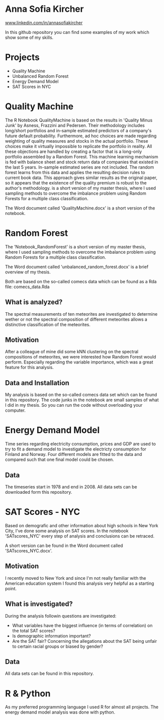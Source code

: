 # Anna Sofia Kircher
www.linkedin.com/in/annasofiakircher

In this github repository you can find some examples of my work which show some of my skills.

# Projects
* Quality Machine
* Unbalanced Random Forest
* Energy Demand Model
* SAT Scores in NYC

# Quality Machine
The R Notebook QualityMachine is based on the results in 'Quality Minus Junk' by Asness, Frazzini and Pedersen. Their methodology includes long/short portfolios and in-sample estimated predictors of a company's future default probability. Furthermore, ad hoc choices are made regarding weighting of quality measures and stocks in the actual portfolio. These choices make it virtually impossible to replicate the portfolio in reality. All these objections are handled by creating a factor that is a long-only portfolio assembled by a Random Forest. This machine learning mechanism is fed with balance sheet and stock return data of companies that existed in the last 5 years. In-sample estimated series are not included. The random forest learns from this data and applies the resulting decision rules to current book data. This approach gives similar results as the original paper, so it appears that the existence of the quality premium is robust to the author's methodology. is a short version of my master thesis, where I used sampling methods to overcome the imbalance problem using Random Forests for a multiple class classification.

The Word document called 'QualityMachine.docx' is a short version of the notebook.

# Random Forest
The 'Notebook_RandomForest' is a short version of my master thesis, where I used sampling methods to overcome the imbalance problem using Random Forests for a multiple class classification.

The Word document called 'unbalanced_random_forest.docx' is a brief overview of my thesis.

Both are based on the so-called comecs data which can be found as a Rda file: comecs_data.Rda

## What is analyzed?
The spectral measurements of ten meteorites are investigated to determine wether or not the spectral composition of different meteorites allows a distinctive classification of the meteorites.

## Motivation
After a colleague of mine did some kNN clustering on the spectral compositions of meteorites, we were interested how Random Forest would perform. Especially regarding the variable importance, which was a great feature for this analysis.

## Data and Installation
My analysis is based on the so-called comecs data set which can be found in this repository. The code junks in the notebook are small samples of what I did in my thesis. So you can run the code without overloading your computer.

# Energy Demand Model
Time series regarding electricity consumption, prices and GDP are used to try to fit a demand model to investigate the electricty consumption for Finland and Norway.
Four different models are fitted to the data and compared such that one final model could be chosen.

## Data
The timeseries start in 1978 and end in 2008. All data sets can be downloaded form this repository.

# SAT Scores - NYC
Based on demografic and other information about high schools in New York City, I've done some analysis on SAT scores. In the notebook 'SATscores_NYC' every step of analysis and conclusions can be retraced. 

A short version can be found in the Word document called 'SATscores_NYC.docx'.

## Motivation
I recently moved to New York and since I'm not really familiar with the American education system I found this analysis very helpful as a starting point. 

## What is investigated?
During the analysis followin questions are investigated:
* What variables have the biggest influence (in terms of correlation) on the total SAT scores?
* Is demographic information important?
* Are the SAT fair? Concerning the allegations about the SAT being unfair to certain racial groups or biased by gender?

## Data
All data sets can be found in this repository.

# R & Python
As my preferred programming language I used R for almost all projects. The energy demand model analysis was done with python.
